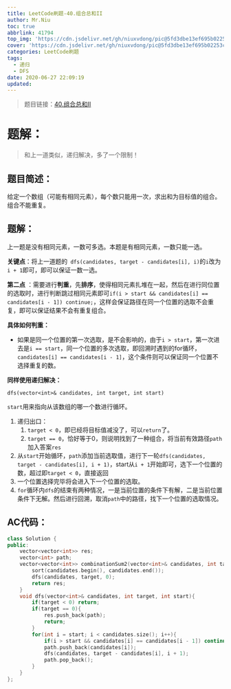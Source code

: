 ```yaml
---
title: LeetCode刷题-40.组合总和II
author: Mr.Niu
toc: true
abbrlink: 41794
top_img: 'https://cdn.jsdelivr.net/gh/niuxvdong/pic@5fd3dbe13ef695b02253cf8eda5d122175265490/2021/02/06/9a243e58bd4813fdc8ee8059599308f1.png'
cover: 'https://cdn.jsdelivr.net/gh/niuxvdong/pic@5fd3dbe13ef695b02253cf8eda5d122175265490/2021/02/06/9a243e58bd4813fdc8ee8059599308f1.png'
categories: LeetCode刷题
tags:
  - 递归
  - DFS
date: 2020-06-27 22:09:19
updated:
---
```






















> 题目链接：[40.组合总和II]( https://leetcode-cn.com/problems/combination-sum-ii/)



# 题解：



> 和上一道类似，递归解决，多了一个限制！



## 题目简述：



给定一个数组（可能有相同元素），每个数只能用一次，求出和为目标值的组合。组合不能重复。

## 题解：

上一题是没有相同元素，一数可多选。本题是有相同元素，一数只能一选。



**关键点**：将上一道题的` dfs(candidates, target - candidates[i], i)`的`i`改为`i + 1`即可，即可以保证一数一选。

**第二点** ：需要进行**判重**，先**排序**，使得相同元素扎堆在一起，然后在进行同位置的选取时，进行判断跳过相同元素即可`if(i > start && candidates[i] == candidates[i - 1]) continue;`，这样会保证路径在同一个位置的选取不会重复，即可以保证结果不会有重复组合。

**具体如何判重：**

- 如果是同一个位置的第一次选取，是不会影响的，由于`i > start`，第一次进去是`i == start`，同一个位置的多次选取，即回溯时遇到的for循环，`candidates[i] == candidates[i - 1]`，这个条件则可以保证同一个位置不选择重复的数。



**同样使用递归解决：**



`dfs(vector<int>& candidates, int target, int start)`

`start`用来指向从该数组的哪一个数进行循环。

1. 递归出口：
   1. `target < 0`，即已经将目标值减没了，可以`return`了。
   2. `target == 0`，恰好等于0，则说明找到了一种组合，将当前有效路径`path`加入答案`res`
2. 从`start`开始循环，`path`添加当前选取值，进行下一轮`dfs(candidates, target - candidates[i], i + 1)`，start从`i + 1`开始即可，选下一个位置的数，超过即`target < 0`，直接返回
3. 一个位置选择完毕将会进入下一个位置的选取。
4. `for`循环内`dfs`的结束有两种情况，一是当前位置的条件下有解，二是当前位置条件下无解。然后进行回溯，取消`path`中的路径，找下一个位置的选取情况。

## AC代码：



```c++
class Solution {
public:
    vector<vector<int>> res;
    vector<int> path;
    vector<vector<int>> combinationSum2(vector<int>& candidates, int target) {
        sort(candidates.begin(), candidates.end());
        dfs(candidates, target, 0);
        return res;
    }
    void dfs(vector<int>& candidates, int target, int start){
        if(target < 0) return;
        if(target == 0){
            res.push_back(path);
            return;
        }
        for(int i = start; i < candidates.size(); i++){
            if(i > start && candidates[i] == candidates[i - 1]) continue;
            path.push_back(candidates[i]);
            dfs(candidates, target - candidates[i], i + 1);
            path.pop_back();
        }
    }
};
```



